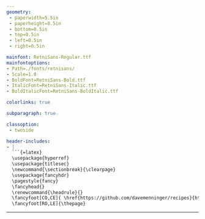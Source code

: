 ```yaml
---
geometry:
 - paperwidth=5.5in
 - paperheight=8.5in
 - bottom=0.5in
 - top=0.5in
 - left=0.5in
 - right=0.5in

mainfont: RetniSans-Regular.ttf
mainfontoptions:
- Path=./fonts/retnisans/
- Scale=1.0
- BoldFont=RetniSans-Bold.ttf
- ItalicFont=RetniSans-Italic.ttf
- BoldItalicFont=RetniSans-BoldItalic.ttf

colorlinks: true

subparagraph: true

classoption:
 - twoside

header-includes:
- |
  ```{=latex}
  \usepackage{hyperref}
  \usepackage{titlesec}
  \newcommand{\sectionbreak}{\clearpage}
  \usepackage{fancyhdr}
  \pagestyle{fancy}
  \fancyhead{}
  \renewcommand{\headrule}{}
  \fancyfoot[CO,CE]{ \href{https://github.com/davemenninger/recipes}{https://github.com/davemenninger/recipes}}
  \fancyfoot[RO,LE]{\thepage}
  ```
---
```


